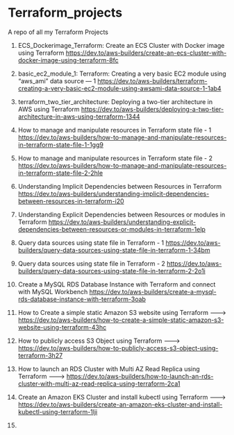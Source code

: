# Terraform_projects
A repo of all my Terraform Projects

1. ECS_Dockerimage_Terraform: Create an ECS Cluster with Docker image using Terraform https://dev.to/aws-builders/create-an-ecs-cluster-with-docker-image-using-terraform-8fc

2. basic_ec2_module_1: Terraform: Creating a very basic EC2 module using “aws_ami” data source — 1 https://dev.to/aws-builders/terraform-creating-a-very-basic-ec2-module-using-awsami-data-source-1-1ab4

3. terraform_two_tier_architecture: Deploying a two-tier architecture in AWS using Terraform https://dev.to/aws-builders/deploying-a-two-tier-architecture-in-aws-using-terraform-1344

4. How to manage and manipulate resources in Terraform state file - 1 https://dev.to/aws-builders/how-to-manage-and-manipulate-resources-in-terraform-state-file-1-1gg9

5. How to manage and manipulate resources in Terraform state file - 2 https://dev.to/aws-builders/how-to-manage-and-manipulate-resources-in-terraform-state-file-2-2hle

6. Understanding Implicit Dependencies between Resources in Terraform https://dev.to/aws-builders/understanding-implicit-dependencies-between-resources-in-terraform-i20

7. Understanding Explicit Dependencies between Resources or modules in Terraform https://dev.to/aws-builders/understanding-explicit-dependencies-between-resources-or-modules-in-terraform-1elp

8. Query data sources using state file in Terraform - 1 https://dev.to/aws-builders/query-data-sources-using-state-file-in-terraform-1-34bm 

9. Query data sources using state file in Terraform - 2 https://dev.to/aws-builders/query-data-sources-using-state-file-in-terraform-2-2o1i

10. Create a MySQL RDS Database Instance with Terraform and connect with MySQL Workbench https://dev.to/aws-builders/create-a-mysql-rds-database-instance-with-terraform-3oab

11. How to Create a simple static Amazon S3 website using Terraform ---> https://dev.to/aws-builders/how-to-create-a-simple-static-amazon-s3-website-using-terraform-43hc

12. How to publicly access S3 Object using Terraform ---> https://dev.to/aws-builders/how-to-publicly-access-s3-object-using-terraform-3h27

13. How to launch an RDS Cluster with Multi AZ Read Replica using Terraform ---> https://dev.to/aws-builders/how-to-launch-an-rds-cluster-with-multi-az-read-replica-using-terraform-2ca1

14. Create an Amazon EKS Cluster and install kubectl using Terraform ---> https://dev.to/aws-builders/create-an-amazon-eks-cluster-and-install-kubectl-using-terraform-1lji

15. 
